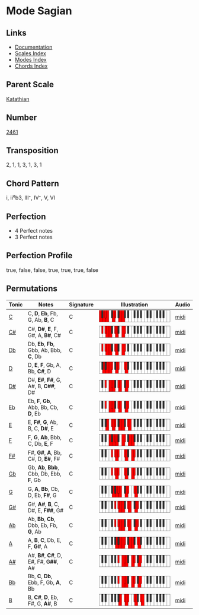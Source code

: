 # Mode Sagian

## Links

- [Documentation](README.md)
- [Scales Index](Scales.md)
- [Modes Index](Modes.md)
- [Chords Index](Chords.md)

## Parent Scale

[Katathian](ScaleKatathian.md)

## Number

[2461](https://ianring.com/musictheory/scales/2461)

## Transposition

2, 1, 1, 3, 1, 3, 1

## Chord Pattern

i, ii⁰b3, III⁺, IV⁺, V, VI

## Perfection

- 4 Perfect notes
- 3 Perfect notes

## Perfection Profile

true, false, false, true, true, true, false

## Permutations

| Tonic | Notes | Signature | Illustration | Audio |
|-------|-------|-----------|--------------|-------|
| [C](ModeCNaturalSagian.md) | C, **D**, **Eb**, Fb, G, Ab, **B**, C | C | ![CNaturalSagian](ModeCNaturalSagian.png) | [midi](https://github.com/edipermadi/music/blob/main/docs/ModeCNaturalSagian.mid?raw=true) |
| [C#](ModeCSharpSagian.md) | C#, **D#**, **E**, F, G#, A, **B#**, C# | C | ![CSharpSagian](ModeCSharpSagian.png) | [midi](https://github.com/edipermadi/music/blob/main/docs/ModeCSharpSagian.mid?raw=true) |
| [Db](ModeDFlatSagian.md) | Db, **Eb**, **Fb**, Gbb, Ab, Bbb, **C**, Db | C | ![DFlatSagian](ModeDFlatSagian.png) | [midi](https://github.com/edipermadi/music/blob/main/docs/ModeDFlatSagian.mid?raw=true) |
| [D](ModeDNaturalSagian.md) | D, **E**, **F**, Gb, A, Bb, **C#**, D | C | ![DNaturalSagian](ModeDNaturalSagian.png) | [midi](https://github.com/edipermadi/music/blob/main/docs/ModeDNaturalSagian.mid?raw=true) |
| [D#](ModeDSharpSagian.md) | D#, **E#**, **F#**, G, A#, B, **C##**, D# | C | ![DSharpSagian](ModeDSharpSagian.png) | [midi](https://github.com/edipermadi/music/blob/main/docs/ModeDSharpSagian.mid?raw=true) |
| [Eb](ModeEFlatSagian.md) | Eb, **F**, **Gb**, Abb, Bb, Cb, **D**, Eb | C | ![EFlatSagian](ModeEFlatSagian.png) | [midi](https://github.com/edipermadi/music/blob/main/docs/ModeEFlatSagian.mid?raw=true) |
| [E](ModeENaturalSagian.md) | E, **F#**, **G**, Ab, B, C, **D#**, E | C | ![ENaturalSagian](ModeENaturalSagian.png) | [midi](https://github.com/edipermadi/music/blob/main/docs/ModeENaturalSagian.mid?raw=true) |
| [F](ModeFNaturalSagian.md) | F, **G**, **Ab**, Bbb, C, Db, **E**, F | C | ![FNaturalSagian](ModeFNaturalSagian.png) | [midi](https://github.com/edipermadi/music/blob/main/docs/ModeFNaturalSagian.mid?raw=true) |
| [F#](ModeFSharpSagian.md) | F#, **G#**, **A**, Bb, C#, D, **E#**, F# | C | ![FSharpSagian](ModeFSharpSagian.png) | [midi](https://github.com/edipermadi/music/blob/main/docs/ModeFSharpSagian.mid?raw=true) |
| [Gb](ModeGFlatSagian.md) | Gb, **Ab**, **Bbb**, Cbb, Db, Ebb, **F**, Gb | C | ![GFlatSagian](ModeGFlatSagian.png) | [midi](https://github.com/edipermadi/music/blob/main/docs/ModeGFlatSagian.mid?raw=true) |
| [G](ModeGNaturalSagian.md) | G, **A**, **Bb**, Cb, D, Eb, **F#**, G | C | ![GNaturalSagian](ModeGNaturalSagian.png) | [midi](https://github.com/edipermadi/music/blob/main/docs/ModeGNaturalSagian.mid?raw=true) |
| [G#](ModeGSharpSagian.md) | G#, **A#**, **B**, C, D#, E, **F##**, G# | C | ![GSharpSagian](ModeGSharpSagian.png) | [midi](https://github.com/edipermadi/music/blob/main/docs/ModeGSharpSagian.mid?raw=true) |
| [Ab](ModeAFlatSagian.md) | Ab, **Bb**, **Cb**, Dbb, Eb, Fb, **G**, Ab | C | ![AFlatSagian](ModeAFlatSagian.png) | [midi](https://github.com/edipermadi/music/blob/main/docs/ModeAFlatSagian.mid?raw=true) |
| [A](ModeANaturalSagian.md) | A, **B**, **C**, Db, E, F, **G#**, A | C | ![ANaturalSagian](ModeANaturalSagian.png) | [midi](https://github.com/edipermadi/music/blob/main/docs/ModeANaturalSagian.mid?raw=true) |
| [A#](ModeASharpSagian.md) | A#, **B#**, **C#**, D, E#, F#, **G##**, A# | C | ![ASharpSagian](ModeASharpSagian.png) | [midi](https://github.com/edipermadi/music/blob/main/docs/ModeASharpSagian.mid?raw=true) |
| [Bb](ModeBFlatSagian.md) | Bb, **C**, **Db**, Ebb, F, Gb, **A**, Bb | C | ![BFlatSagian](ModeBFlatSagian.png) | [midi](https://github.com/edipermadi/music/blob/main/docs/ModeBFlatSagian.mid?raw=true) |
| [B](ModeBNaturalSagian.md) | B, **C#**, **D**, Eb, F#, G, **A#**, B | C | ![BNaturalSagian](ModeBNaturalSagian.png) | [midi](https://github.com/edipermadi/music/blob/main/docs/ModeBNaturalSagian.mid?raw=true) |
